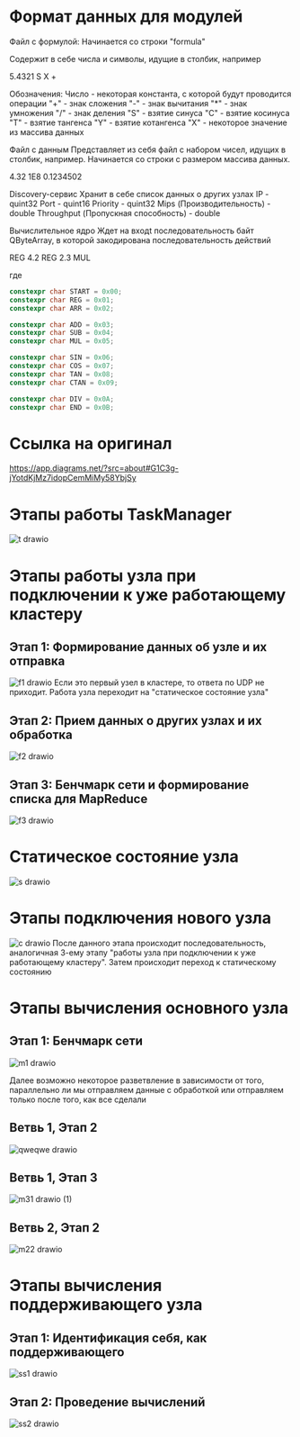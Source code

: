# Формат данных для модулей
Файл с формулой:
Начинается со строки "formula"

Содержит в себе числа и символы, идущие в столбик, например

5.4321
S
X
+

Обозначения:
Число - некоторая константа, с которой будут проводится операции
"+" - знак сложения
"-" - знак вычитания
"*" - знак умножения
"/" - знак деления
"S" - взятие синуса
"С" - взятие косинуса
"T" - взятие тангенса
"Y" - взятие котангенса
"X" - некоторое значение из массива данных

Файл с данным
Представляет из себя файл с набором чисел, идущих в столбик, например.
Начинается со строки с размером массива данных.

4.32
1E8
0.1234502

Discovery-сервис
Хранит в себе список данных о других узлах
IP - quint32
Port - quint16
Priority - quint32
Mips (Производительность) - double
Throughput (Пропускная способность) - double

Вычислительное ядро
Ждет на входt последовательность байт QByteArray, в которой закодирована последовательность действий

REG 4.2 REG 2.3 MUL

где
```c++
constexpr char START = 0x00;
constexpr char REG = 0x01;
constexpr char ARR = 0x02;

constexpr char ADD = 0x03;
constexpr char SUB = 0x04;
constexpr char MUL = 0x05;

constexpr char SIN = 0x06;
constexpr char COS = 0x07;
constexpr char TAN = 0x08;
constexpr char CTAN = 0x09;

constexpr char DIV = 0x0A;
constexpr char END = 0x0B;
```


# Ссылка на оригинал
https://app.diagrams.net/?src=about#G1C3g-jYotdKjMz7idopCemMiMy58YbjSy

# Этапы работы TaskManager
![t drawio](https://github.com/TrueCraftWorld/effective-octo-computing-machine/assets/78808066/4d8359f6-2fd3-4e8d-9386-221ff1f25f99)

# Этапы работы узла при подключении к уже работающему кластеру

## Этап 1: Формирование данных об узле и их отправка
![f1 drawio](https://github.com/TrueCraftWorld/effective-octo-computing-machine/assets/78808066/99569d09-c7d4-43d2-b7f0-357d095fb8bb)
Если это первый узел в кластере, то ответа по UDP не приходит. Работа узла переходит на "статическое состояние узла"

## Этап 2: Прием данных о других узлах и их обработка
![f2 drawio](https://github.com/TrueCraftWorld/effective-octo-computing-machine/assets/78808066/0a2af1c0-ac39-43cb-becc-d80e4bfebe00)


## Этап 3: Бенчмарк сети и формирование списка для MapReduce
![f3 drawio](https://github.com/TrueCraftWorld/effective-octo-computing-machine/assets/78808066/71272382-df19-4170-b19a-af6cb5c5464c)


# Статическое состояние узла
![s drawio](https://github.com/TrueCraftWorld/effective-octo-computing-machine/assets/78808066/a3ab629a-9da0-48e8-8f79-a4f256583404)


# Этапы подключения нового узла
![c drawio](https://github.com/TrueCraftWorld/effective-octo-computing-machine/assets/78808066/4c6fd134-c4d0-4863-9233-432c07417d3f)
После данного этапа происходит последовательность, аналогичная 3-ему этапу "работы узла при подключении к уже работающему кластеру". Затем происходит переход к статическому состоянию

# Этапы вычисления основного узла
## Этап 1: Бенчмарк сети
![m1 drawio](https://github.com/TrueCraftWorld/effective-octo-computing-machine/assets/78808066/47ffb344-ade4-453d-84ce-d411ed1576ff)

Далее возможно некоторое разветвление в зависимости от того, параллельно ли мы отправляем данные с обработкой или отправляем только после того, как все сделали

## Ветвь 1, Этап 2
![qweqwe drawio](https://github.com/TrueCraftWorld/effective-octo-computing-machine/assets/78808066/42f056be-0cf8-4896-874a-b5b9b5ae54a8)

## Ветвь 1, Этап 3
![m31 drawio (1)](https://github.com/TrueCraftWorld/effective-octo-computing-machine/assets/78808066/72c4a718-034c-4a99-8e71-327fb42e7228)

## Ветвь 2, Этап 2
![m22 drawio](https://github.com/TrueCraftWorld/effective-octo-computing-machine/assets/78808066/2e77f192-c7a5-434c-b241-68b039b078ef)

# Этапы вычисления поддерживающего узла
## Этап 1: Идентификация себя, как поддерживающего
![ss1 drawio](https://github.com/TrueCraftWorld/effective-octo-computing-machine/assets/78808066/e28212cd-72ca-4532-8edd-e077c807bdb7)

## Этап 2: Проведение вычислений
![ss2 drawio](https://github.com/TrueCraftWorld/effective-octo-computing-machine/assets/78808066/5634df14-f8eb-4f88-a373-fcaedca504f0)

